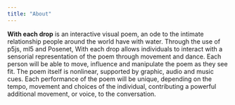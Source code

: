 ```yaml
---
title: "About"
---
```

**With each drop** is an interactive visual poem, an ode to the intimate relationship people around the world have with water. Through the use of p5js, ml5 and Posenet, With each drop allows individuals to interact with a sensorial representation of the poem through movement and dance. Each person will be able to move, influence and manipulate the poem as they see fit. The poem itself is nonlinear, supported by graphic, audio and music cues. Each performance of the poem will be unique, depending on the tempo, movement and choices of the individual, contributing a powerful additional movement, or voice, to the conversation.
